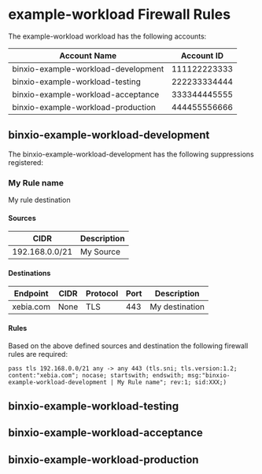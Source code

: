 <!-- Space: CCOE -->
<!-- Parent: Security -->
<!-- Parent: Workload Firewall Rules -->
<!-- Title: example-workload firewall rules -->
<!-- Label: AWS -->
<!-- Label: CCOE -->
<!-- Label: NetworkFirewall -->
<!-- Label: Suppression -->

# example-workload Firewall Rules


The example-workload workload has the following accounts:

**Account Name** | **Account ID**
-----------------|---------------
binxio-example-workload-development | 111122223333
binxio-example-workload-testing | 222233334444
binxio-example-workload-acceptance | 333344445555
binxio-example-workload-production | 444455556666



## binxio-example-workload-development

The binxio-example-workload-development has the following suppressions registered:



### My Rule name

My rule destination

#### Sources

**CIDR** | **Description**
---------|----------------
192.168.0.0/21 | My Source


#### Destinations

**Endpoint** | **CIDR** | **Protocol** | **Port** | **Description**
-------------|----------|--------------|----------|-----------------
xebia.com | None | TLS  | 443 | My destination


#### Rules

Based on the above defined sources and destination the following firewall rules are required:

```
pass tls 192.168.0.0/21 any -> any 443 (tls.sni; tls.version:1.2; content:"xebia.com"; nocase; startswith; endswith; msg:"binxio-example-workload-development | My Rule name"; rev:1; sid:XXX;)

```




## binxio-example-workload-testing



## binxio-example-workload-acceptance



## binxio-example-workload-production


